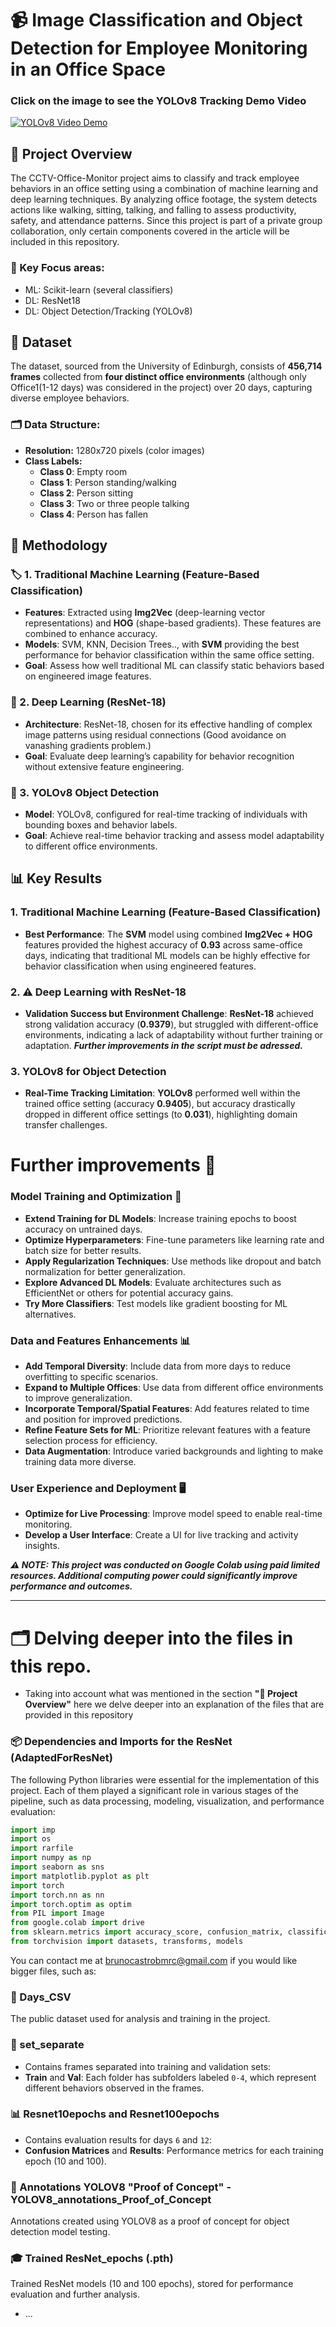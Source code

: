 # 📹 Image Classification and Object Detection for Employee Monitoring in an Office Space

### Click on the image to see the YOLOv8 Tracking Demo Video
[![YOLOv8 Video Demo](https://img.youtube.com/vi/mcl4nsTSMms/0.jpg)](https://www.youtube.com/watch?v=mcl4nsTSMms)

## 👀 Project Overview
The CCTV-Office-Monitor project aims to classify and track employee behaviors in an office setting using a combination of machine learning and deep learning techniques. By analyzing office footage, the system detects actions like walking, sitting, talking, and falling to assess productivity, safety, and attendance patterns.
Since this project is part of a private group collaboration, only certain components covered in the article will be included in this repository.

### 🚀 Key Focus areas:

- ML: Scikit-learn (several classifiers)
- DL: ResNet18
- DL: Object Detection/Tracking (YOLOv8) 

## 📂 Dataset

The dataset, sourced from the University of Edinburgh, consists of **456,714 frames** collected from **four distinct office environments** (although only Office1(1-12 days) was considered in the project) over 20 days, capturing diverse employee behaviors. 

### 🗂️ Data Structure:
- **Resolution:** 1280x720 pixels (color images)
- **Class Labels:**
  - **Class 0**: Empty room
  - **Class 1**: Person standing/walking
  - **Class 2**: Person sitting
  - **Class 3**: Two or three people talking
  - **Class 4**: Person has fallen



## 🧠 Methodology

### 🏷️ 1. Traditional Machine Learning (Feature-Based Classification)
- **Features**: Extracted using **Img2Vec** (deep-learning vector representations) and **HOG** (shape-based gradients). These features are combined to enhance accuracy.
- **Models**: SVM, KNN, Decision Trees.., with **SVM** providing the best performance for behavior classification within the same office setting.
- **Goal**: Assess how well traditional ML can classify static behaviors based on engineered image features.

### 🤖 2. Deep Learning (ResNet-18)
- **Architecture**: ResNet-18, chosen for its effective handling of complex image patterns using residual connections (Good avoidance on vanashing gradients problem.)
- **Goal**: Evaluate deep learning’s capability for behavior recognition without extensive feature engineering.

### 📸 3. YOLOv8 Object Detection
- **Model**: YOLOv8, configured for real-time tracking of individuals with bounding boxes and behavior labels.
- **Goal**: Achieve real-time behavior tracking and assess model adaptability to different office environments.



## 📊 Key Results

### 1. Traditional Machine Learning (Feature-Based Classification)
- **Best Performance**: The **SVM** model using combined **Img2Vec + HOG** features provided the highest accuracy of **0.93** across same-office days, indicating that traditional ML models can be highly effective for behavior classification when using engineered features.

### 2. ⚠️ Deep Learning with ResNet-18
- **Validation Success but Environment Challenge**: **ResNet-18** achieved strong validation accuracy (**0.9379**), but struggled with different-office environments, indicating a lack of adaptability without further training or adaptation. ***Further improvements in the script must be adressed.***

### 3. YOLOv8 for Object Detection
- **Real-Time Tracking Limitation**: **YOLOv8** performed well within the trained office setting (accuracy **0.9405**), but accuracy drastically dropped in different office settings (to **0.031**), highlighting domain transfer challenges.



# Further improvements 💭

### Model Training and Optimization 🚀
- **Extend Training for DL Models**: Increase training epochs to boost accuracy on untrained days.
- **Optimize Hyperparameters**: Fine-tune parameters like learning rate and batch size for better results.
- **Apply Regularization Techniques**: Use methods like dropout and batch normalization for better generalization.
- **Explore Advanced DL Models**: Evaluate architectures such as EfficientNet or others for potential accuracy gains.
- **Try More Classifiers**: Test models like gradient boosting for ML alternatives.

### Data and Features Enhancements 📊
- **Add Temporal Diversity**: Include data from more days to reduce overfitting to specific scenarios.
- **Expand to Multiple Offices**: Use data from different office environments to improve generalization.
- **Incorporate Temporal/Spatial Features**: Add features related to time and position for improved predictions.
- **Refine Feature Sets for ML**: Prioritize relevant features with a feature selection process for efficiency.
- **Data Augmentation**: Introduce varied backgrounds and lighting to make training data more diverse.

### User Experience and Deployment 🖥️
- **Optimize for Live Processing**: Improve model speed to enable real-time monitoring.
- **Develop a User Interface**: Create a UI for live tracking and activity insights.

***⚠️ NOTE: This project was conducted on Google Colab using paid limited resources. Additional computing power could significantly improve performance and outcomes.***

---

# 🗂️ Delving deeper into the files in this repo.

- Taking into account what was mentioned in the section **"👀 Project Overview"** here we delve deeper into an explanation of the files that are provided in this repository

### 📦 Dependencies and Imports for the ResNet (AdaptedForResNet)

The following Python libraries were essential for the implementation of this project. Each of them played a significant role in various stages of the pipeline, such as data processing, modeling, visualization, and performance evaluation:

```python
import imp
import os
import rarfile
import numpy as np
import seaborn as sns
import matplotlib.pyplot as plt
import torch
import torch.nn as nn
import torch.optim as optim
from PIL import Image
from google.colab import drive
from sklearn.metrics import accuracy_score, confusion_matrix, classification_report
from torchvision import datasets, transforms, models
```
You can contact me at brunocastrobmrc@gmail.com if you would like bigger files, such as:

### 📅 Days_CSV
The public dataset used for analysis and training in the project.

### 📂 set_separate
- Contains frames separated into training and validation sets:
- **Train** and **Val**: Each folder has subfolders labeled `0-4`, which represent different behaviors observed in the frames.

### 📊 Resnet10epochs and Resnet100epochs
- Contains evaluation results for days `6` and `12`:
- **Confusion Matrices** and **Results**: Performance metrics for each training epoch (10 and 100).

### 📝 Annotations YOLOV8 "Proof of Concept" - YOLOV8_annotations_Proof_of_Concept
Annotations created using YOLOV8 as a proof of concept for object detection model testing.

### 🎓 Trained ResNet_epochs (.pth)
Trained ResNet models (10 and 100 epochs), stored for performance evaluation and further analysis.

- ...



